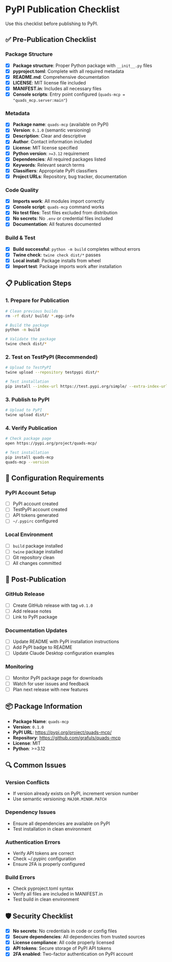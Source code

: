 # PyPI Publication Checklist

Use this checklist before publishing to PyPI.

## ✅ Pre-Publication Checklist

### Package Structure
- [x] **Package structure**: Proper Python package with `__init__.py` files
- [x] **pyproject.toml**: Complete with all required metadata
- [x] **README.md**: Comprehensive documentation
- [x] **LICENSE**: MIT license file included
- [x] **MANIFEST.in**: Includes all necessary files
- [x] **Console scripts**: Entry point configured (`quads-mcp = "quads_mcp.server:main"`)

### Metadata
- [x] **Package name**: `quads-mcp` (available on PyPI)
- [x] **Version**: `0.1.0` (semantic versioning)
- [x] **Description**: Clear and descriptive
- [x] **Author**: Contact information included
- [x] **License**: MIT license specified
- [x] **Python version**: `>=3.12` requirement
- [x] **Dependencies**: All required packages listed
- [x] **Keywords**: Relevant search terms
- [x] **Classifiers**: Appropriate PyPI classifiers
- [x] **Project URLs**: Repository, bug tracker, documentation

### Code Quality
- [x] **Imports work**: All modules import correctly
- [x] **Console script**: `quads-mcp` command works
- [x] **No test files**: Test files excluded from distribution
- [x] **No secrets**: No `.env` or credential files included
- [x] **Documentation**: All features documented

### Build & Test
- [x] **Build successful**: `python -m build` completes without errors
- [x] **Twine check**: `twine check dist/*` passes
- [x] **Local install**: Package installs from wheel
- [x] **Import test**: Package imports work after installation

## 📋 Publication Steps

### 1. Prepare for Publication

```bash
# Clean previous builds
rm -rf dist/ build/ *.egg-info

# Build the package
python -m build

# Validate the package
twine check dist/*
```

### 2. Test on TestPyPI (Recommended)

```bash
# Upload to TestPyPI
twine upload --repository testpypi dist/*

# Test installation
pip install --index-url https://test.pypi.org/simple/ --extra-index-url https://pypi.org/simple/ quads-mcp
```

### 3. Publish to PyPI

```bash
# Upload to PyPI
twine upload dist/*
```

### 4. Verify Publication

```bash
# Check package page
open https://pypi.org/project/quads-mcp/

# Test installation
pip install quads-mcp
quads-mcp --version
```

## 🔧 Configuration Requirements

### PyPI Account Setup
- [ ] PyPI account created
- [ ] TestPyPI account created  
- [ ] API tokens generated
- [ ] `~/.pypirc` configured

### Local Environment
- [ ] `build` package installed
- [ ] `twine` package installed
- [ ] Git repository clean
- [ ] All changes committed

## 🚀 Post-Publication

### GitHub Release
- [ ] Create GitHub release with tag `v0.1.0`
- [ ] Add release notes
- [ ] Link to PyPI package

### Documentation Updates
- [ ] Update README with PyPI installation instructions
- [ ] Add PyPI badge to README
- [ ] Update Claude Desktop configuration examples

### Monitoring
- [ ] Monitor PyPI package page for downloads
- [ ] Watch for user issues and feedback
- [ ] Plan next release with new features

## 📦 Package Information

- **Package Name**: `quads-mcp`
- **Version**: `0.1.0`
- **PyPI URL**: https://pypi.org/project/quads-mcp/
- **Repository**: https://github.com/grafuls/quads-mcp
- **License**: MIT
- **Python**: >=3.12

## 🔍 Common Issues

### Version Conflicts
- If version already exists on PyPI, increment version number
- Use semantic versioning: `MAJOR.MINOR.PATCH`

### Dependency Issues
- Ensure all dependencies are available on PyPI
- Test installation in clean environment

### Authentication Errors
- Verify API tokens are correct
- Check ~/.pypirc configuration
- Ensure 2FA is properly configured

### Build Errors
- Check pyproject.toml syntax
- Verify all files are included in MANIFEST.in
- Test build in clean environment

## 🛡️ Security Checklist

- [x] **No secrets**: No credentials in code or config files
- [x] **Secure dependencies**: All dependencies from trusted sources
- [x] **License compliance**: All code properly licensed
- [x] **API tokens**: Secure storage of PyPI API tokens
- [x] **2FA enabled**: Two-factor authentication on PyPI account